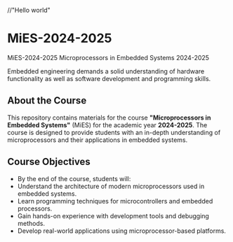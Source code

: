 //"Hello world"

# MiES-2024-2025
MiES-2024-2025 Microprocessors in Embedded Systems 2024-2025

Embedded engineering demands a solid understanding of hardware functionality as well as software development and programming skills.

## About the Course
This repository contains materials for the course **"Microprocessors in Embedded Systems"** (MiES) for the academic year **2024-2025**. The course is designed to provide students with an in-depth understanding of microprocessors and their applications in embedded systems.

## Course Objectives
- By the end of the course, students will:
- Understand the architecture of modern microprocessors used in embedded systems.
- Learn programming techniques for microcontrollers and embedded processors.
- Gain hands-on experience with development tools and debugging methods.
- Develop real-world applications using microprocessor-based platforms.
